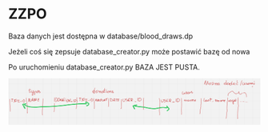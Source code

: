 # ZZPO

Baza danych jest dostępna w database/blood\_draws.dp

Jeżeli coś się zepsuje database\_creator.py może postawić bazę od nowa

Po uruchomieniu database\_creator.py BAZA JEST PUSTA.

![baza](./images/baza.png)
